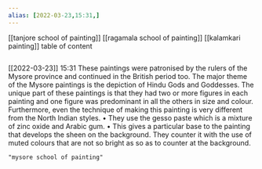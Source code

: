```yaml
---
alias: [2022-03-23,15:31,]
---
```

[[tanjore school of painting]] [[ragamala school of painting]] [[kalamkari painting]]
table of content
```toc
```

[[2022-03-23]] 15:31
These paintings were patronised by the rulers of the Mysore province and continued in the British period too.
The major theme of the Mysore paintings is the depiction of Hindu Gods and Goddesses.
The unique part of these paintings is that they had two or more figures in each painting and one figure was predominant in all the others in size and colour.
Furthermore, even the technique of making this painting is very different from the North Indian styles.
• They use the gesso paste which is a mixture of zinc oxide and Arabic gum.
• This gives a particular base to the painting that develops the sheen on the background.
They counter it with the use of muted colours that are not so bright as so as to counter at the background.
```query
"mysore school of painting"
```
